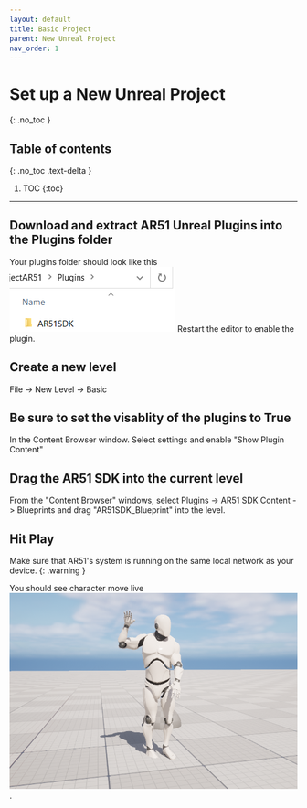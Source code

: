 ```yaml
---
layout: default
title: Basic Project
parent: New Unreal Project
nav_order: 1
---
```


# Set up a New Unreal Project
{: .no_toc }

## Table of contents
{: .no_toc .text-delta }

1. TOC
{:toc}

---

## Download and extract AR51 Unreal Plugins into the Plugins folder
Your plugins folder should look like this ![plugin_folder](/assets/images/unreal_plugin_folder_clean.png)
Restart the editor to enable the plugin.

## Create a new level
File -> New Level -> Basic

## Be sure to set the visablity of the plugins to True
In the Content Browser window. Select settings and enable "Show Plugin Content"

## Drag the AR51 SDK into the current level
From the "Content Browser" windows, select Plugins -> AR51 SDK Content -> Blueprints and drag "AR51SDK_Blueprint" into the level. 

## Hit Play 
Make sure that AR51's system is running on the same local network as your device.
{: .warning }

You should see character move live ![character_waving](/assets/images/unreal_character_waving.png).


